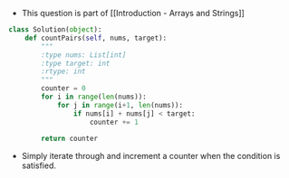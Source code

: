 
- This question is part of [[Introduction - Arrays and Strings]]

```python
class Solution(object):
    def countPairs(self, nums, target):
        """
        :type nums: List[int]
        :type target: int
        :rtype: int
        """
        counter = 0
        for i in range(len(nums)): 
            for j in range(i+1, len(nums)): 
                if nums[i] + nums[j] < target: 
                    counter += 1
        
        return counter
```

- Simply iterate through and increment a counter when the condition is satisfied. 

